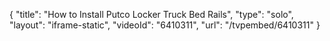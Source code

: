{
    "title": "How to Install Putco Locker Truck Bed Rails",
    "type": "solo",
    "layout": "iframe-static",
    "videoId": "6410311",
    "url": "\/tvpembed\/6410311"
}